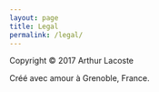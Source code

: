 ```yaml
---
layout: page
title: Legal
permalink: /legal/
---
```


Copyright © 2017 Arthur Lacoste

Créé avec amour à Grenoble, France.

